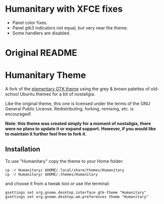 # Humanitary with XFCE fixes

- Panel color fixes.
- Panel gtk3 indicators not equal, but very near the theme.
- Some handlers are disabled.

# Original README

# Humanitary Theme

A fork of the [elementary GTK theme](https://launchpad.net/egtk) using the grey & brown palettes of old-school Ubuntu themes for a bit of nostaligia.

Like the original theme, this one is licensed under the terms of the GNU General Public License. Redistributing, forking, remixing, etc. is encouraged!

**Note: this theme was created simply for a moment of nostaligia, there were no plans to update it or expand support. However, if you would like to maintain it further feel free to fork it.**

## Installation

To use "Humanitary" copy the theme to your Home folder:

    cp -r Humanitary/ $HOME/.local/share/themes/Humanitary
    cp -r Humanitary/ $HOME/.themes/Humanitary

and choose it from a tweak tool or use the terminal:

    gsettings set org.gnome.desktop.interface gtk-theme "Humanitary"
	gsettings set org.gnome.desktop.wm.preferences theme "Humanitary"
